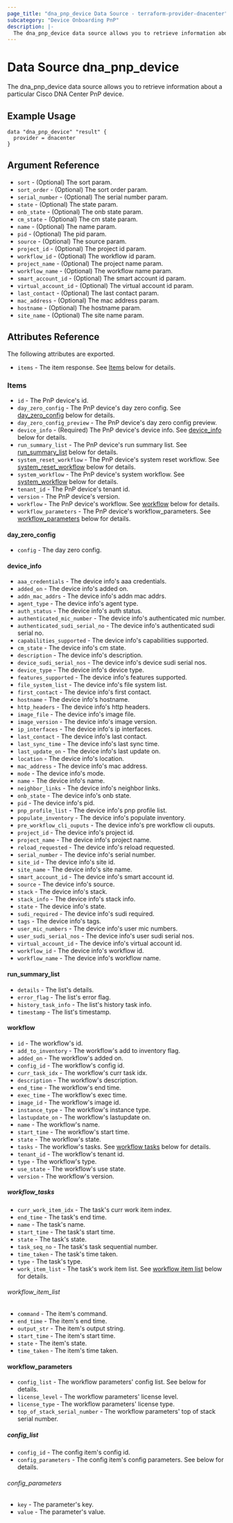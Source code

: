 ```yaml
---
page_title: "dna_pnp_device Data Source - terraform-provider-dnacenter"
subcategory: "Device Onboarding PnP"
description: |-
  The dna_pnp_device data source allows you to retrieve information about a particular Cisco DNA Center PnP device.
---
```


# Data Source dna_pnp_device

The dna_pnp_device data source allows you to retrieve information about a particular Cisco DNA Center PnP device.

## Example Usage

```hcl
data "dna_pnp_device" "result" {
  provider = dnacenter
}
```

## Argument Reference

- `sort` - (Optional) The sort param.
- `sort_order` - (Optional) The sort order param.
- `serial_number` - (Optional) The serial number param.
- `state` - (Optional) The state param.
- `onb_state` - (Optional) The onb state param.
- `cm_state` - (Optional) The cm state param.
- `name` - (Optional) The name param.
- `pid` - (Optional) The pid param.
- `source` - (Optional) The source param.
- `project_id` - (Optional) The project id param.
- `workflow_id` - (Optional) The workflow id param.
- `project_name` - (Optional) The project name param.
- `workflow_name` - (Optional) The workflow name param.
- `smart_account_id` - (Optional) The smart account id param.
- `virtual_account_id` - (Optional) The virtual account id param.
- `last_contact` - (Optional) The last contact param.
- `mac_address` - (Optional) The mac address param.
- `hostname` - (Optional) The hostname param.
- `site_name` - (Optional) The site name param.

## Attributes Reference

The following attributes are exported.

- `items` - The item response. See [Items](#items) below for details.

### Items

- `id` - The PnP device's id.
- `day_zero_config` - The PnP device's day zero config. See [day_zero_config](#day_zero_config) below for details.
- `day_zero_config_preview` - The PnP device's day zero config preview.
- `device_info` - (Required) The PnP device's device info. See [device_info](#device_info) below for details.
- `run_summary_list` - The PnP device's run summary list. See [run_summary_list](#run_summary_list) below for details.
- `system_reset_workflow` - The PnP device's system reset workflow. See [system_reset_workflow](#workflow) below for details.
- `system_workflow` - The PnP device's system workflow. See [system_workflow](#workflow) below for details.
- `tenant_id` - The PnP device's tenant id.
- `version` - The PnP device's version.
- `workflow` - The PnP device's workflow. See [workflow](#workflow) below for details.
- `workflow_parameters` - The PnP device's workflow_parameters. See [workflow_parameters](#workflow_parameters) below for details.

#### day_zero_config

- `config` - The day zero config.

#### device_info

- `aaa_credentials` - The device info's aaa credentials.
- `added_on` - The device info's added on.
- `addn_mac_addrs` - The device info's addn mac addrs.
- `agent_type` - The device info's agent type.
- `auth_status` - The device info's auth status.
- `authenticated_mic_number` - The device info's authenticated mic number.
- `authenticated_sudi_serial_no` - The device info's authenticated sudi serial no.
- `capabilities_supported` - The device info's capabilities supported.
- `cm_state` - The device info's cm state.
- `description` - The device info's description.
- `device_sudi_serial_nos` - The device info's device sudi serial nos.
- `device_type` - The device info's device type.
- `features_supported` - The device info's features supported.
- `file_system_list` - The device info's file system list.
- `first_contact` - The device info's first contact.
- `hostname` - The device info's hostname.
- `http_headers` - The device info's http headers.
- `image_file` - The device info's image file.
- `image_version` - The device info's image version.
- `ip_interfaces` - The device info's ip interfaces.
- `last_contact` - The device info's last contact.
- `last_sync_time` - The device info's last sync time.
- `last_update_on` - The device info's last update on.
- `location` - The device info's location.
- `mac_address` - The device info's mac address.
- `mode` - The device info's mode.
- `name` - The device info's name.
- `neighbor_links` - The device info's neighbor links.
- `onb_state` - The device info's onb state.
- `pid` - The device info's pid.
- `pnp_profile_list` - The device info's pnp profile list.
- `populate_inventory` - The device info's populate inventory.
- `pre_workflow_cli_ouputs` - The device info's pre workflow cli ouputs.
- `project_id` - The device info's project id.
- `project_name` - The device info's project name.
- `reload_requested` - The device info's reload requested.
- `serial_number` - The device info's serial number.
- `site_id` - The device info's site id.
- `site_name` - The device info's site name.
- `smart_account_id` - The device info's smart account id.
- `source` - The device info's source.
- `stack` - The device info's stack.
- `stack_info` - The device info's stack info.
- `state` - The device info's state.
- `sudi_required` - The device info's sudi required.
- `tags` - The device info's tags.
- `user_mic_numbers` - The device info's user mic numbers.
- `user_sudi_serial_nos` - The device info's user sudi serial nos.
- `virtual_account_id` - The device info's virtual account id.
- `workflow_id` - The device info's workflow id.
- `workflow_name` - The device info's workflow name.

#### run_summary_list

- `details` - The list's details.
- `error_flag` - The list's error flag.
- `history_task_info` - The list's history task info.
- `timestamp` - The list's timestamp.

#### workflow

- `id` - The workflow's id.
- `add_to_inventory` - The workflow's add to inventory flag.
- `added_on` - The workflow's added on.
- `config_id` - The workflow's config id.
- `curr_task_idx` - The workflow's curr task idx.
- `description` - The workflow's description.
- `end_time` - The workflow's end time.
- `exec_time` - The workflow's exec time.
- `image_id` - The workflow's image id.
- `instance_type` - The workflow's instance type.
- `lastupdate_on` - The workflow's lastupdate on.
- `name` - The workflow's name.
- `start_time` - The workflow's start time.
- `state` - The workflow's state.
- `tasks` - The workflow's tasks. See [workflow tasks](#workflow_tasks) below for details.
- `tenant_id` - The workflow's tenant id.
- `type` - The workflow's type.
- `use_state` - The workflow's use state.
- `version` - The workflow's version.

##### workflow_tasks

- `curr_work_item_idx` - The task's curr work item index.
- `end_time` - The task's end time.
- `name` - The task's name.
- `start_time` - The task's start time.
- `state` - The task's state.
- `task_seq_no` - The task's task sequential number.
- `time_taken` - The task's time taken.
- `type` - The task's type.
- `work_item_list` - The task's work item list. See [workflow item list](#workflow_item_list) below for details.

###### workflow_item_list

- `command` - The item's command.
- `end_time` - The item's end time.
- `output_str` - The item's output string.
- `start_time` - The item's start time.
- `state` - The item's state.
- `time_taken` - The item's time taken.

#### workflow_parameters

- `config_list` - The workflow parameters' config list. See below for details.
- `license_level` - The workflow parameters' license level.
- `license_type` - The workflow parameters' license type.
- `top_of_stack_serial_number` - The workflow parameters' top of stack serial number.

##### config_list

- `config_id` - The config item's config id.
- `config_parameters` - The config item's config parameters. See below for details.

###### config_parameters

- `key` - The parameter's key.
- `value` - The parameter's value.

